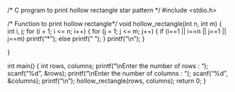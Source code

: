 /* C program to print hollow rectangle star pattern */
#include <stdio.h>

/* Function to print hollow rectangle*/
void hollow_rectangle(int n, int m)
{
int i, j;
for (i = 1; i <= n; i++)
{
for (j = 1; j <= m; j++)
{
if (i==1 || i==n || j==1 || j==m)
printf(“*”);
else
printf(” “);
}
printf(“\n”);
}

}

int main()
{
int rows, columns;
printf(“\nEnter the number of rows : “);
scanf(“%d”, &rows);
printf(“\nEnter the number of columns : “);
scanf(“%d”, &columns);
printf(“\n”);
hollow_rectangle(rows, columns);
return 0;
}
